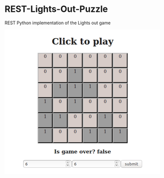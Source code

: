 # REST-Lights-Out-Puzzle
REST Python implementation of the Lights out game

![Screenshot](screenshot.png)
